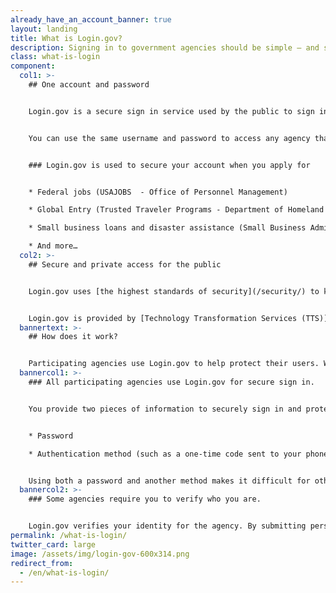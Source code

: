 ```yaml
---
already_have_an_account_banner: true
layout: landing
title: What is Login.gov?
description: Signing in to government agencies should be simple — and secure.
class: what-is-login
component:
  col1: >-
    ## One account and password


    Login.gov is a secure sign in service used by the public to sign in to participating government agencies. Participating agencies will ask you to create a Login.gov account to securely access your information on their website or application.


    You can use the same username and password to access any agency that partners with Login.gov. This streamlines your process and eliminates the need to remember multiple usernames and passwords.


    ### Login.gov is used to secure your account when you apply for


    * Federal jobs (USAJOBS  - Office of Personnel Management)

    * Global Entry (Trusted Traveler Programs - Department of Homeland Security)

    * Small business loans and disaster assistance (Small Business Administration)

    * And more…
  col2: >-
    ## Secure and private access for the public


    Login.gov uses [the highest standards of security](/security/) to keep your information safe including identity verification and [two-factor authentication](/help/authentication-methods/which-authentication-method-should-i-use/).


    Login.gov is provided by [Technology Transformation Services (TTS)](https://www.gsa.gov/tts).
  bannertext: >-
    ## How does it work?


    Participating agencies use Login.gov to help protect their users. When you try to sign in to a participating agency, you’ll be prompted to sign in or create an account with Login.gov before you can access your profile with that agency.  
  bannercol1: >-
    ### All participating agencies use Login.gov for secure sign in.


    You provide two pieces of information to securely sign in and protect your information. 


    * Password 

    * Authentication method (such as a one-time code sent to your phone or an authentication app) 


    Using both a password and another method makes it difficult for others to access your information.
  bannercol2: >-
    ### Some agencies require you to verify who you are. 


    Login.gov verifies your identity for the agency. By submitting personal identifiable information (PII), such as your photo ID, you can verify that you are you and not someone pretending to be you. We only confirm that you are you and do not make any determination on eligibility for agency services.
permalink: /what-is-login/
twitter_card: large
image: /assets/img/login-gov-600x314.png
redirect_from:
  - /en/what-is-login/
---
```

